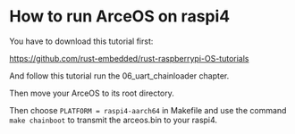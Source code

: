 # How to run ArceOS on raspi4

You have to download this tutorial first:

https://github.com/rust-embedded/rust-raspberrypi-OS-tutorials

And follow this tutorial run the 06_uart_chainloader chapter.

Then move your ArceOS to its root directory.

Then choose `PLATFORM = raspi4-aarch64` in Makefile and use the command `make chainboot` to transmit the arceos.bin to your raspi4.
